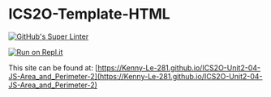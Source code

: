 # ICS2O-Template-HTML

[![GitHub's Super Linter](https://github.com/Kenny-Le-281/ICS2O-Unit2-04-JS-Area_and_Perimeter-2/workflows/GitHub's%20Super%20Linter/badge.svg)](https://github.com/Kenny-Le-281/ICS2O-Unit2-04-JS-Area_and_Perimeter-2/actions)

[![Run on Repl.it](https://repl.it/badge/github/Kenny-Le-281/ICS2O-Unit2-04-JS-Area_and_Perimeter-2)](https://repl.it/github/Kenny-Le-281/ICS2O-Unit2-04-JS-Area_and_Perimeter-2)

This site can be found at: [https://Kenny-Le-281.github.io/ICS2O-Unit2-04-JS-Area_and_Perimeter-2](https://Kenny-Le-281.github.io/ICS2O-Unit2-04-JS-Area_and_Perimeter-2)
